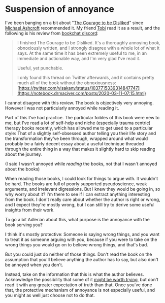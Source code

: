 # Suspension of annoyance

I've been banging on a bit about "[The Courage to be Disliked](https://amzn.to/38I7D5z)" since [Michael Ashcroft](https://twitter.com/m_ashcroft/) recommended it.
My friend [Tobi](https://twitter.com/rixxtr) read it as a result, and the following is his review from [bookchat discord](https://discord.gg/jm97tDN):

> I finished The Courage to be Disliked. It's a thoroughly annoying book, obnoxiously written, and I strongly disagree with a whole lot of what it says. At the same time it has been extremely useful to me, in an immediate and actionable way, and I'm very glad I've read it.
>
> Useful, yet punchable.
>
> I only found this thread on Twitter afterwards, and it contains pretty much all of the book without the obnoxiousness: [https://twitter.com/visakanv/status/1037715339314847747](https://notebook.drmaciver.com/posts/2020-03-11-07:15.html)

I cannot disagree with this review. The book is objectively very annoying. However I was not particularly annoyed while reading it.

Part of this I've had practice. The particular foibles of this book were new to me, but I've read a lot of self-help and niche (especially trauma centric) therapy books recently, which has allowed me to get used to a particular style: That of a slightly self-obsessed author telling you their life story and the transformation they've been through, wrapped around what would probably be a fairly decent essay about a useful technique threaded through the entire thing in a way that makes it slightly hard to skip reading about the journey.

(I said I wasn't annoyed while *reading* the books, not that I wasn't annoyed about the books)

When reading those books, I could look for things to argue with. It wouldn't be hard. The books are full of poorly supported pseudoscience, weak arguments, and irrelevant digressions. But I knew they would be going in, so why worry about it? I'm there to see if I can extract anything interesting from the book. I don't really care about whether the author is right or wrong, and I expect they're mostly wrong, but I can still try to derive some useful insights from their work.

To go a bit Adlerian about this, what purpose is the annoyance with the book serving you?

I think it's mostly protective: Someone is saying wrong things, and you want to treat it as someone arguing with you, because if you were to take on the wrong things you would go on to believe wrong things, and that's bad.

But you could just do neither of those things. Don't read the book on the assumption that you'll believe anything the author has to say, but also don't be annoyed when you don't.

Instead, take on the information that this is what the author believes. Acknowledge the possibility that some of it [might be worth trying](https://notebook.drmaciver.com/posts/2020-02-26-16:07.html), but don't read it with any greater expectation of truth than that.
Once you've done that, the protective mechanism of annoyance is not especially useful,
and you might as well just choose not to do that.
